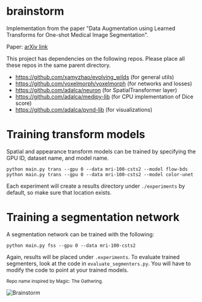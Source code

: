 # brainstorm
Implementation from the paper "Data Augmentation using Learned Transforms for One-shot Medical Image Segmentation".

Paper: [arXiv link](http://arxiv.org/abs/1902.09383)

This project has dependencies on the following repos. Please place all these repos in the same parent directory.

* https://github.com/xamyzhao/evolving_wilds (for general utils)
* https://github.com/voxelmorph/voxelmorph (for networks and losses)
* https://github.com/adalca/neuron (for SpatialTransformer layer)
* https://github.com/adalca/medipy-lib (for CPU implementation of Dice score)
* https://github.com/adalca/pynd-lib (for visualizations)

# Training transform models
Spatial and appearance transform models can be trained by specifying the GPU ID, dataset name, and model name.

```
python main.py trans --gpu 0 --data mri-100-csts2 --model flow-bds
python main.py trans --gpu 0 --data mri-100-csts2 --model color-unet
```
Each experiment will create a results directory under `./experiments` by default, so make sure that location exists.

# Training a segmentation network
A segmentation network can be trained with the following:
```
python main.py fss --gpu 0 --data mri-100-csts2
```
Again, results will be placed under `.experiments`. To evaluate trained segmenters, look at the code in `evaluate_segmenters.py`.
You will have to modify the code to point at your trained models.

<sub>Repo name inspired by Magic: The Gathering.</sub>

![Brainstorm](http://gatherer.wizards.com/Handlers/Image.ashx?multiverseid=451037&type=card)